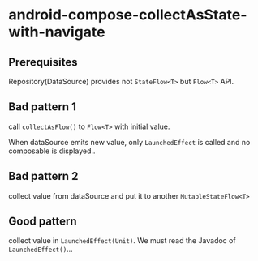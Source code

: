 # android-compose-collectAsState-with-navigate

## Prerequisites

Repository(DataSource) provides not `StateFlow<T>` but `Flow<T>` API.

## Bad pattern 1

call `collectAsFlow()` to `Flow<T>` with initial value.

When dataSource emits new value, only `LaunchedEffect` is called and no composable is displayed..

## Bad pattern 2

collect value from dataSource and put it to another `MutableStateFlow<T>`

## Good pattern

collect value in `LaunchedEffect(Unit)`. We must read the Javadoc of `LaunchedEffect()`... 
